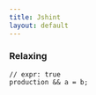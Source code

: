 ```yaml
---
title: Jshint
layout: default
---
```


### Relaxing

    // expr: true
    production && a = b;


    
